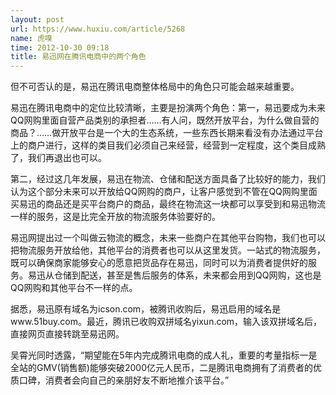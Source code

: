 ```yaml
---
layout: post
url: https://www.huxiu.com/article/5268
name: 虎嗅
time: 2012-10-30 09:18
title: 易迅网在腾讯电商中的两个角色
---
```

但不可否认的是，易迅在腾讯电商整体格局中的角色只可能会越来越重要。

易迅在腾讯电商中的定位比较清晰，主要是扮演两个角色：第一，易迅要成为未来QQ网购里面自营产品类别的承担者……有人问，既然开放平台，为什么做自营的商品？……做开放平台是一个大的生态系统，一些东西长期来看没有办法通过平台上的商户进行，这样的类目我们必须自己来经营，经营到一定程度，这个类目成熟了，我们再退出也可以。

第二，经过这几年发展，易迅在物流、仓储和配送方面具备了比较好的能力，我们认为这个部分未来可以开放给QQ网购的商户，让客户感觉到不管在QQ网购里面买易迅的商品还是买平台商户的商品，最终在物流这一块都可以享受到和易迅物流一样的服务，这是比完全开放的物流服务体验要好的。

易迅网提出过一个叫做云物流的概念，未来一些商户在其他平台购物，我们也可以把物流服务开放给他，其他平台的消费者也可以从这里发货。一站式的物流服务，既可以确保商家能够安心的愿意把货品存在易迅，同时可以为消费者提供好的服务。易迅从仓储到配送，甚至是售后服务的体系，未来都会用到QQ网购，这也是QQ网购和其他平台不一样的点。

据悉，易迅原有域名为icson.com，被腾讯收购后，易迅启用的域名是www.51buy.com。最近，腾讯已收购双拼域名yixun.com，输入该双拼域名后，直接网页直接转跳至易迅网。

吴霄光同时透露，“期望能在5年内完成腾讯电商的成人礼，重要的考量指标一是全站的GMV(销售额)能够突破2000亿元人民币，二是腾讯电商拥有了消费者的优质口碑，消费者会向自己的亲朋好友不断地推介该平台。”

